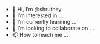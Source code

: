 - 👋 Hi, I’m @shruthey
- 👀 I’m interested in ...
- 🌱 I’m currently learning ...
- 💞️ I’m looking to collaborate on ...
- 📫 How to reach me ...

<!---
shruthey/shruthey is a ✨ special ✨ repository because its `README.md` (this file) appears on your GitHub profile.
You can click the Preview link to take a look at your changes.
--->
